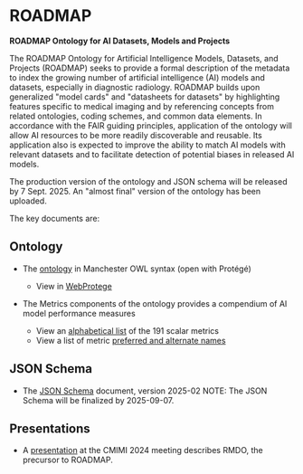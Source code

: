 # ROADMAP

__ROADMAP Ontology for AI Datasets, Models and Projects__

The ROADMAP Ontology for Artificial Intelligence Models, Datasets, and Projects (ROADMAP) seeks to provide a formal description of the metadata to index the growing number of artificial intelligence (AI) models and datasets, especially in diagnostic radiology. ROADMAP builds upon generalized "model cards" and "datasheets for datasets" by highlighting features specific to medical imaging and by referencing concepts from related ontologies, coding schemes, and common data elements. In accordance with the FAIR guiding principles, application of the ontology will allow AI resources to be more readily discoverable and reusable. Its application also is expected to improve the ability to match AI models with relevant datasets and to facilitate detection of potential biases in released AI models.  

The production version of the ontology and JSON schema will be released by 7 Sept. 2025.  An "almost final" version of the ontology has been uploaded.

The key documents are:

## Ontology

* The [ontology](ROADMAP.omn) in Manchester OWL syntax (open with Prot&eacute;g&eacute;)
    * View in [WebProtege](https://webprotege.stanford.edu/#projects/8afb476f-b7ad-407d-b401-996623275257)
 
* The Metrics components of the ontology provides a compendium of AI model performance measures
    * View an [alphabetical list](ROADMAP%20-%20Metrics.txt) of the 191 scalar metrics
    * View a list of metric [preferred and alternate names](ROADMAP%20metrics%20-%20label%20and%20altLabel.txt)

## JSON Schema

* The [JSON Schema](ROADMAP-schema-2025-02.json) document, version 2025-02
      NOTE:  The JSON Schema will be finalized by 2025-09-07.

## Presentations

* A [presentation](CMIMI%202024%20-%20RMDO.pptx) at the CMIMI 2024 meeting describes RMDO, the precursor to ROADMAP.
